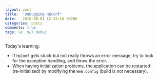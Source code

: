 ```yaml
---
layout: post
title:  "Debugging HpConf"
date:   2016-08-01 12:15:16 +0200
categories: posts
comments: true
tags: C# .NET debug
---
```

Today's learning:
- If `HpConf` gets stuck but not really throws an error message, try to look for the exception handling, and throw the error.
- When having initialization problems, the application can be restarted (re-initialized) by modifying the `Web.config` (build is not necessary).